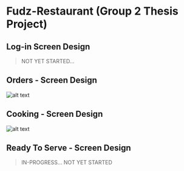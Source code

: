 # Fudz-Restaurant (Group 2 Thesis Project)
## Log-in Screen Design
> NOT YET STARTED...
## Orders - Screen Design
![alt text](https://i.ibb.co/z2RgqmW/design1.png)
## Cooking - Screen Design
![alt text](https://i.ibb.co/DVFdS4v/design2.png)
## Ready To Serve - Screen Design
> IN-PROGRESS... NOT YET STARTED
